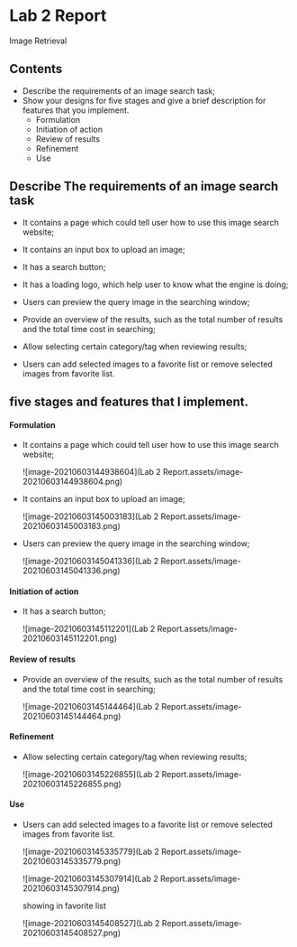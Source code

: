 # Lab 2 Report

Image Retrieval

## Contents

+ Describe the requirements of an image search task;
+ Show your designs for five stages and give a brief description for features that you implement.
  + Formulation
  + Initiation of action
  + Review of results
  + Refinement
  + Use

## Describe The requirements of an image search task

+ It contains a page which could tell user how to use this image search website;

+ It contains an input box to upload an image;
+ It has a search button;
+ It has a loading logo, which help user to know what the engine is doing;
+ Users can preview the query image in the searching window;
+ Provide an overview of the results, such as the total number of results and the total time cost in searching;
+ Allow selecting certain category/tag when reviewing results;
+ Users can add selected images to a favorite list or remove selected images from favorite list.

## five stages and features that I implement.

#### Formulation

+ It contains a page which could tell user how to use this image search website;

  ![image-20210603144938604](Lab 2 Report.assets/image-20210603144938604.png)

+ It contains an input box to upload an image;

  ![image-20210603145003183](Lab 2 Report.assets/image-20210603145003183.png)

+ Users can preview the query image in the searching window;

  ![image-20210603145041336](Lab 2 Report.assets/image-20210603145041336.png)

#### Initiation of action

+ It has a search button;

  ![image-20210603145112201](Lab 2 Report.assets/image-20210603145112201.png)

#### Review of results

+ Provide an overview of the results, such as the total number of results and the total time cost in searching;

  ![image-20210603145144464](Lab 2 Report.assets/image-20210603145144464.png)

#### Refinement

+ Allow selecting certain category/tag when reviewing results;

  ![image-20210603145226855](Lab 2 Report.assets/image-20210603145226855.png)

#### Use

+ Users can add selected images to a favorite list or remove selected images from favorite list.

  ![image-20210603145335779](Lab 2 Report.assets/image-20210603145335779.png)

  ![image-20210603145307914](Lab 2 Report.assets/image-20210603145307914.png)

   

  showing in favorite list

  ![image-20210603145408527](Lab 2 Report.assets/image-20210603145408527.png)